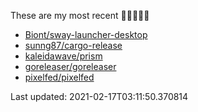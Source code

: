 These are my most recent 🌟🌟🌟🌟🌟

* [Biont/sway-launcher-desktop](https://github.com/Biont/sway-launcher-desktop)
* [sunng87/cargo-release](https://github.com/sunng87/cargo-release)
* [kaleidawave/prism](https://github.com/kaleidawave/prism)
* [goreleaser/goreleaser](https://github.com/goreleaser/goreleaser)
* [pixelfed/pixelfed](https://github.com/pixelfed/pixelfed)

Last updated: 2021-02-17T03:11:50.370814
